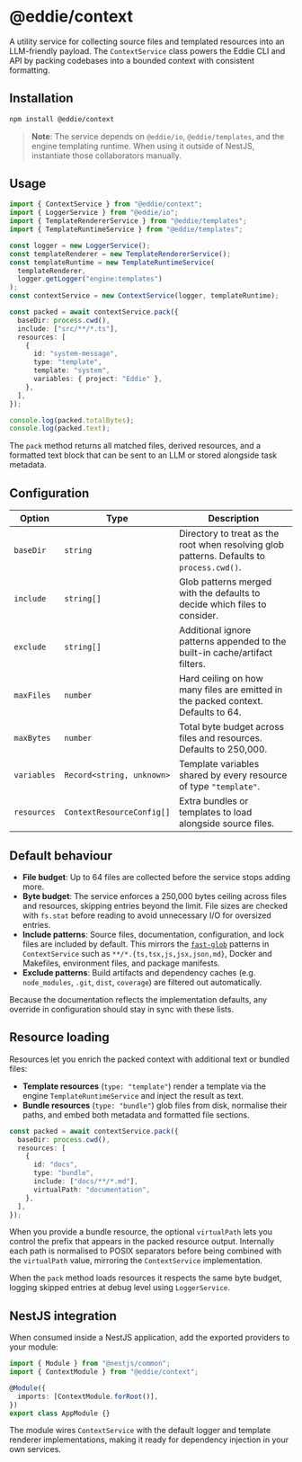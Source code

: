 # @eddie/context

A utility service for collecting source files and templated resources into an
LLM-friendly payload. The `ContextService` class powers the Eddie CLI and API by
packing codebases into a bounded context with consistent formatting.

## Installation

```bash
npm install @eddie/context
```

> **Note**: The service depends on `@eddie/io`, `@eddie/templates`, and the
> engine templating runtime. When using it outside of NestJS, instantiate those
> collaborators manually.

## Usage

```ts
import { ContextService } from "@eddie/context";
import { LoggerService } from "@eddie/io";
import { TemplateRendererService } from "@eddie/templates";
import { TemplateRuntimeService } from "@eddie/templates";

const logger = new LoggerService();
const templateRenderer = new TemplateRendererService();
const templateRuntime = new TemplateRuntimeService(
  templateRenderer,
  logger.getLogger("engine:templates")
);
const contextService = new ContextService(logger, templateRuntime);

const packed = await contextService.pack({
  baseDir: process.cwd(),
  include: ["src/**/*.ts"],
  resources: [
    {
      id: "system-message",
      type: "template",
      template: "system",
      variables: { project: "Eddie" },
    },
  ],
});

console.log(packed.totalBytes);
console.log(packed.text);
```

The `pack` method returns all matched files, derived resources, and a formatted
text block that can be sent to an LLM or stored alongside task metadata.

## Configuration

| Option | Type | Description |
| ------ | ---- | ----------- |
| `baseDir` | `string` | Directory to treat as the root when resolving glob patterns. Defaults to `process.cwd()`. |
| `include` | `string[]` | Glob patterns merged with the defaults to decide which files to consider. |
| `exclude` | `string[]` | Additional ignore patterns appended to the built-in cache/artifact filters. |
| `maxFiles` | `number` | Hard ceiling on how many files are emitted in the packed context. Defaults to 64. |
| `maxBytes` | `number` | Total byte budget across files and resources. Defaults to 250,000. |
| `variables` | `Record<string, unknown>` | Template variables shared by every resource of type `"template"`. |
| `resources` | `ContextResourceConfig[]` | Extra bundles or templates to load alongside source files. |

## Default behaviour

- **File budget**: Up to 64 files are collected before the service stops adding
  more.
- **Byte budget**: The service enforces a 250,000 bytes ceiling across files and
  resources, skipping entries beyond the limit. File sizes are checked with
  `fs.stat` before reading to avoid unnecessary I/O for oversized entries.
- **Include patterns**: Source files, documentation, configuration, and lock
  files are included by default. This mirrors the [`fast-glob`](https://github.com/mrmlnc/fast-glob)
  patterns in `ContextService` such as `**/*.{ts,tsx,js,jsx,json,md}`, Docker and
  Makefiles, environment files, and package manifests.
- **Exclude patterns**: Build artifacts and dependency caches (e.g.
  `node_modules`, `.git`, `dist`, `coverage`) are filtered out automatically.

Because the documentation reflects the implementation defaults, any override in
configuration should stay in sync with these lists.

## Resource loading

Resources let you enrich the packed context with additional text or bundled
files:

- **Template resources** (`type: "template"`) render a template via the engine
  `TemplateRuntimeService` and inject the result as text.
- **Bundle resources** (`type: "bundle"`) glob files from disk, normalise their
  paths, and embed both metadata and formatted file sections.

```ts
const packed = await contextService.pack({
  baseDir: process.cwd(),
  resources: [
    {
      id: "docs",
      type: "bundle",
      include: ["docs/**/*.md"],
      virtualPath: "documentation",
    },
  ],
});
```

When you provide a bundle resource, the optional `virtualPath` lets you control
the prefix that appears in the packed resource output. Internally each path is
normalised to POSIX separators before being combined with the `virtualPath`
value, mirroring the `ContextService` implementation.

When the `pack` method loads resources it respects the same byte budget, logging
skipped entries at debug level using `LoggerService`.

## NestJS integration

When consumed inside a NestJS application, add the exported providers to your
module:

```ts
import { Module } from "@nestjs/common";
import { ContextModule } from "@eddie/context";

@Module({
  imports: [ContextModule.forRoot()],
})
export class AppModule {}
```

The module wires `ContextService` with the default logger and template renderer
implementations, making it ready for dependency injection in your own services.
